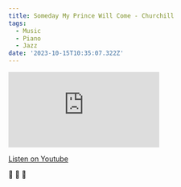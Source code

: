 ```yaml
---
title: Someday My Prince Will Come - Churchill
tags:
  - Music
  - Piano
  - Jazz
date: '2023-10-15T10:35:07.322Z'
---
```


<iframe src="https://www.youtube-nocookie.com/embed/D1NL5ADN4es?modestbranding=1&showinfo=0&rel=0" title="YouTube video player" frameborder="0" allow="accelerometer; autoplay; encrypted-media; gyroscope; picture-in-picture;" allowfullscreen className="youtube_video"></iframe>

[Listen on Youtube](https://youtu.be/D1NL5ADN4es)

🐉 🏰 🌌
